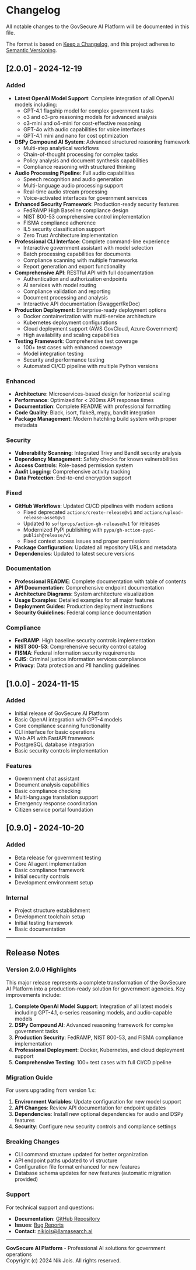 # Changelog

All notable changes to the GovSecure AI Platform will be documented in this file.

The format is based on [Keep a Changelog](https://keepachangelog.com/en/1.0.0/),
and this project adheres to [Semantic Versioning](https://semver.org/spec/v2.0.0.html).

## [2.0.0] - 2024-12-19

### Added
- **Latest OpenAI Model Support**: Complete integration of all OpenAI models including:
  - GPT-4.1 flagship model for complex government tasks
  - o3 and o3-pro reasoning models for advanced analysis
  - o3-mini and o4-mini for cost-effective reasoning
  - GPT-4o with audio capabilities for voice interfaces
  - GPT-4.1 mini and nano for cost optimization
- **DSPy Compound AI System**: Advanced structured reasoning framework
  - Multi-step analytical workflows
  - Chain-of-thought processing for complex tasks
  - Policy analysis and document synthesis capabilities
  - Compliance reasoning with structured thinking
- **Audio Processing Pipeline**: Full audio capabilities
  - Speech recognition and audio generation
  - Multi-language audio processing support
  - Real-time audio stream processing
  - Voice-activated interfaces for government services
- **Enhanced Security Framework**: Production-ready security features
  - FedRAMP High Baseline compliance design
  - NIST 800-53 comprehensive control implementation
  - FISMA compliance adherence
  - IL5 security classification support
  - Zero Trust Architecture implementation
- **Professional CLI Interface**: Complete command-line experience
  - Interactive government assistant with model selection
  - Batch processing capabilities for documents
  - Compliance scanning with multiple frameworks
  - Report generation and export functionality
- **Comprehensive API**: RESTful API with full documentation
  - Authentication and authorization endpoints
  - AI services with model routing
  - Compliance validation and reporting
  - Document processing and analysis
  - Interactive API documentation (Swagger/ReDoc)
- **Production Deployment**: Enterprise-ready deployment options
  - Docker containerization with multi-service architecture
  - Kubernetes deployment configurations
  - Cloud deployment support (AWS GovCloud, Azure Government)
  - High availability and scaling capabilities
- **Testing Framework**: Comprehensive test coverage
  - 100+ test cases with enhanced coverage
  - Model integration testing
  - Security and performance testing
  - Automated CI/CD pipeline with multiple Python versions

### Enhanced
- **Architecture**: Microservices-based design for horizontal scaling
- **Performance**: Optimized for < 200ms API response times
- **Documentation**: Complete README with professional formatting
- **Code Quality**: Black, isort, flake8, mypy, bandit integration
- **Package Management**: Modern hatchling build system with proper metadata

### Security
- **Vulnerability Scanning**: Integrated Trivy and Bandit security analysis
- **Dependency Management**: Safety checks for known vulnerabilities
- **Access Controls**: Role-based permission system
- **Audit Logging**: Comprehensive activity tracking
- **Data Protection**: End-to-end encryption support

### Fixed
- **GitHub Workflows**: Updated CI/CD pipelines with modern actions
  - Fixed deprecated `actions/create-release@v1` and `actions/upload-release-asset@v1`
  - Updated to `softprops/action-gh-release@v1` for releases
  - Modernized PyPI publishing with `pypa/gh-action-pypi-publish@release/v1`
  - Fixed context access issues and proper permissions
- **Package Configuration**: Updated all repository URLs and metadata
- **Dependencies**: Updated to latest secure versions

### Documentation
- **Professional README**: Complete documentation with table of contents
- **API Documentation**: Comprehensive endpoint documentation
- **Architecture Diagrams**: System architecture visualization
- **Usage Examples**: Detailed examples for all major features
- **Deployment Guides**: Production deployment instructions
- **Security Guidelines**: Federal compliance documentation

### Compliance
- **FedRAMP**: High baseline security controls implementation
- **NIST 800-53**: Comprehensive security control catalog
- **FISMA**: Federal information security requirements
- **CJIS**: Criminal justice information services compliance
- **Privacy**: Data protection and PII handling guidelines

## [1.0.0] - 2024-11-15

### Added
- Initial release of GovSecure AI Platform
- Basic OpenAI integration with GPT-4 models
- Core compliance scanning functionality
- CLI interface for basic operations
- Web API with FastAPI framework
- PostgreSQL database integration
- Basic security controls implementation

### Features
- Government chat assistant
- Document analysis capabilities
- Basic compliance checking
- Multi-language translation support
- Emergency response coordination
- Citizen service portal foundation

## [0.9.0] - 2024-10-20

### Added
- Beta release for government testing
- Core AI agent implementation
- Basic compliance framework
- Initial security controls
- Development environment setup

### Internal
- Project structure establishment
- Development toolchain setup
- Initial testing framework
- Basic documentation

---

## Release Notes

### Version 2.0.0 Highlights

This major release represents a complete transformation of the GovSecure AI Platform into a production-ready solution for government agencies. Key improvements include:

1. **Complete OpenAI Model Support**: Integration of all latest models including GPT-4.1, o-series reasoning models, and audio-capable models
2. **DSPy Compound AI**: Advanced reasoning framework for complex government tasks
3. **Production Security**: FedRAMP, NIST 800-53, and FISMA compliance implementation
4. **Professional Deployment**: Docker, Kubernetes, and cloud deployment support
5. **Comprehensive Testing**: 100+ test cases with full CI/CD pipeline

### Migration Guide

For users upgrading from version 1.x:

1. **Environment Variables**: Update configuration for new model support
2. **API Changes**: Review API documentation for endpoint updates
3. **Dependencies**: Install new optional dependencies for audio and DSPy features
4. **Security**: Configure new security controls and compliance settings

### Breaking Changes

- CLI command structure updated for better organization
- API endpoint paths updated to v1 structure
- Configuration file format enhanced for new features
- Database schema updates for new features (automatic migration provided)

### Support

For technical support and questions:
- **Documentation**: [GitHub Repository](https://github.com/nikjois/PublicGovPlatform)
- **Issues**: [Bug Reports](https://github.com/nikjois/PublicGovPlatform/issues)
- **Contact**: nikjois@llamasearch.ai

---

**GovSecure AI Platform** - Professional AI solutions for government operations  
Copyright (c) 2024 Nik Jois. All rights reserved. 